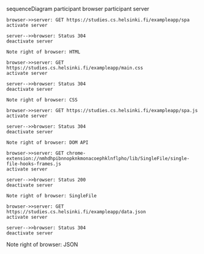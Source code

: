 sequenceDiagram
    participant browser
    participant server

    browser->>server: GET https://studies.cs.helsinki.fi/exampleapp/spa
    activate server

    server-->>browser: Status 304
    deactivate server

    Note right of browser: HTML

    browser->>server: GET https://studies.cs.helsinki.fi/exampleapp/main.css
    activate server

    server-->>browser: Status 304
    deactivate server

    Note right of browser: CSS

    browser->>server: GET https://studies.cs.helsinki.fi/exampleapp/spa.js
    activate server

    server-->>browser: Status 304
    deactivate server

    Note right of browser: DOM API

    browser->>server: GET chrome-extension://nmhdhpibnnopknkmonacoephklnflpho/lib/SingleFile/single-file-hooks-frames.js
    activate server

    server-->>browser: Status 200
    deactivate server

    Note right of browser: SingleFile

    browser->>server: GET https://studies.cs.helsinki.fi/exampleapp/data.json
    activate server

    server-->>browser: Status 304
    deactivate server

   Note right of browser: JSON 